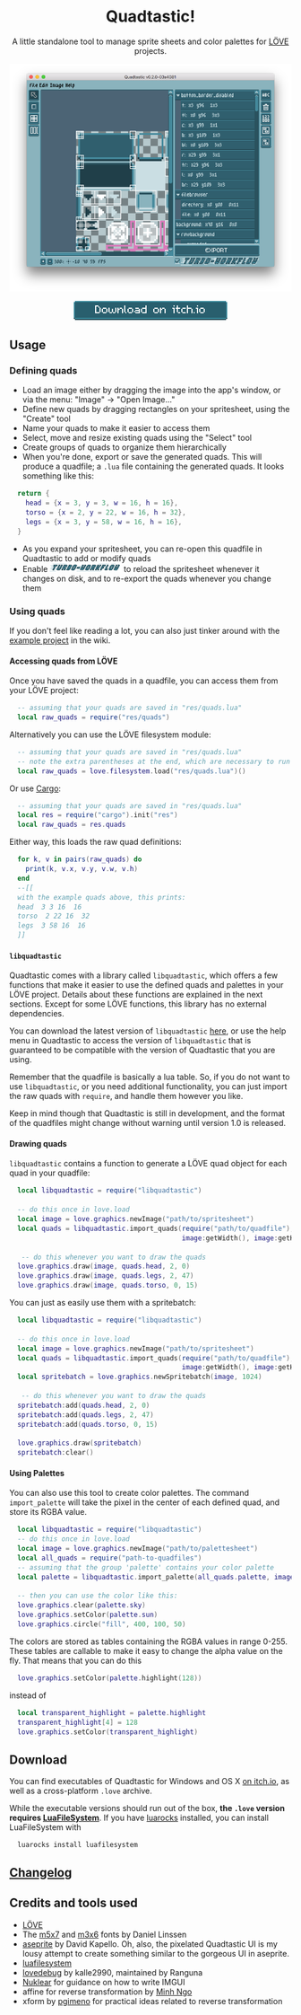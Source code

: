 <h1 align="center">Quadtastic!</h1>

<p align="center">
  A little standalone tool to manage sprite sheets and color palettes for
  <a href="https://www.love2d.org">LÖVE</a> projects.
</p>

<p align="center">
  <img src="screenshots/screenshot.png" alt="Screenshot of Quadtastic">
</p>

<p align="center">
  <a href="https://25a0.itch.io/quadtastic">
    <img src="res/download.png" alt="Download on itch.io">
  </a>
</p>

## Usage

### Defining quads

 - Load an image either by dragging the image into the app's window, or via the
   menu: "Image" -> "Open Image..."
 - Define new quads by dragging rectangles on your spritesheet, using the "Create" tool
 - Name your quads to make it easier to access them
 - Select, move and resize existing quads using the "Select" tool
 - Create groups of quads to organize them hierarchically
 - When you're done, export or save the generated quads. This will produce a
   quadfile; a `.lua` file containing the generated quads.
   It looks something like this:

```lua
  return {
    head = {x = 3, y = 3, w = 16, h = 16},
    torso = {x = 2, y = 22, w = 16, h = 32},
    legs = {x = 3, y = 58, w = 16, h = 16},
  }
```

 - As you expand your spritesheet, you can re-open this quadfile in Quadtastic
   to add or modify quads
 - Enable ![Turbo-Workflow](screenshots/turboworkflow.gif) to reload the
   spritesheet whenever it changes on disk, and to re-export the quads whenever
   you change them

### Using quads

If you don't feel like reading a lot, you can also just tinker around with the
[example project](./wiki/Example) in the wiki.

#### Accessing quads from LÖVE

Once you have saved the quads in a quadfile, you can access them from your LÖVE
project:

```lua
  -- assuming that your quads are saved in "res/quads.lua"
  local raw_quads = require("res/quads")
```

Alternatively you can use the LÖVE filesystem module:

```lua
  -- assuming that your quads are saved in "res/quads.lua"
  -- note the extra parentheses at the end, which are necessary to run the loaded file
  local raw_quads = love.filesystem.load("res/quads.lua")()
```

Or use [Cargo](https://github.com/bjornbytes/cargo):

```lua
  -- assuming that your quads are saved in "res/quads.lua"
  local res = require("cargo").init("res")
  local raw_quads = res.quads
```

Either way, this loads the raw quad definitions:

```lua
  for k, v in pairs(raw_quads) do
    print(k, v.x, v.y, v.w, v.h)
  end
  --[[
  with the example quads above, this prints:
  head  3 3 16  16
  torso  2 22 16  32
  legs  3 58 16  16
  ]]

```

#### `libquadtastic`

Quadtastic comes with a library called `libquadtastic`, which offers a few
functions that make it easier to use the defined quads and palettes in your
LÖVE project. Details about these functions are explained in the next sections.
Except for some LÖVE functions, this library has no external
dependencies.

You can download the latest version of `libquadtastic` [here](https://raw.githubusercontent.com/25A0/Quadtastic/master/Quadtastic/libquadtastic.lua),
or use the help menu in Quadtastic to access the version of `libquadtastic` that
is guaranteed to be compatible with the version of Quadtastic that you are using.

Remember that the quadfile is basically a lua table. So, if you do not want to
use `libquadtastic`, or you need additional functionality, you can just import
the raw quads with `require`, and handle them however you like.

Keep in mind though that Quadtastic is still in development, and the format of
the quadfiles might change without warning until version 1.0 is released.

#### Drawing quads

`libquadtastic` contains a function to generate a LÖVE quad object for each
quad in your quadfile:

```lua
  local libquadtastic = require("libquadtastic")

  -- do this once in love.load
  local image = love.graphics.newImage("path/to/spritesheet")
  local quads = libquadtastic.import_quads(require("path/to/quadfile"),
                                           image:getWidth(), image:getHeight())

   -- do this whenever you want to draw the quads
  love.graphics.draw(image, quads.head, 2, 0)
  love.graphics.draw(image, quads.legs, 2, 47)
  love.graphics.draw(image, quads.torso, 0, 15)
```

You can just as easily use them with a spritebatch:

```lua
  local libquadtastic = require("libquadtastic")

  -- do this once in love.load
  local image = love.graphics.newImage("path/to/spritesheet")
  local quads = libquadtastic.import_quads(require("path/to/quadfile"),
                                           image:getWidth(), image:getHeight())
  local spritebatch = love.graphics.newSpritebatch(image, 1024)

   -- do this whenever you want to draw the quads
  spritebatch:add(quads.head, 2, 0)
  spritebatch:add(quads.legs, 2, 47)
  spritebatch:add(quads.torso, 0, 15)

  love.graphics.draw(spritebatch)
  spritebatch:clear()
```

#### Using Palettes

You can also use this tool to create color palettes. The command
`import_palette` will take the pixel in the center of each defined quad, and
store its RGBA value.

```lua
  local libquadtastic = require("libquadtastic")
  -- do this once in love.load
  local image = love.graphics.newImage("path/to/palettesheet")
  local all_quads = require("path-to-quadfiles")
  -- assuming that the group 'palette' contains your color palette
  local palette = libquadtastic.import_palette(all_quads.palette, image)

  -- then you can use the color like this:
  love.graphics.clear(palette.sky)
  love.graphics.setColor(palette.sun)
  love.graphics.circle("fill", 400, 100, 50)
```

The colors are stored as tables containing the RGBA values in range 0-255.
These tables are callable to make it easy to change the alpha value on the fly.
That means that you can do this

```lua
  love.graphics.setColor(palette.highlight(128))
```

instead of

```lua
  local transparent_highlight = palette.highlight
  transparent_highlight[4] = 128
  love.graphics.setColor(transparent_highlight)
```

## Download

You can find executables of Quadtastic for Windows and OS X [on itch.io](https://25a0.itch.io/quadtastic), as well as a cross-platform `.love` archive.

While the executable versions should run out of the box, **the `.love` version
requires [LuaFileSystem](keplerproject.github.io/luafilesystem/)**.
If you have [luarocks](https://luarocks.org/) installed, you can install LuaFileSystem with
```
  luarocks install luafilesystem
```

## [Changelog](./changelog.md)

## Credits and tools used

 - [LÖVE](https://love2d.org/)
 - The [m5x7](https://managore.itch.io/m5x7) and [m3x6](https://managore.itch.io/m3x6)
   fonts by Daniel Linssen
 - [aseprite](https://www.aseprite.org/) by David Kapello.
   Oh, also, the pixelated Quadtastic UI is my lousy attempt to create something
   similar to the gorgeous UI in aseprite.
 - [luafilesystem](https://github.com/keplerproject/luafilesystem)
 - [lovedebug](https://github.com/Ranguna/LOVEDEBUG) by kalle2990, maintained by Ranguna
 - [Nuklear](https://github.com/vurtun/nuklear) for guidance on how to write IMGUI
 - affine for reverse transformation by [Minh Ngo](https://github.com/markandgo/simple-transform)
 - xform by [pgimeno](https://love2d.org/forums/viewtopic.php?p=201884#p201884)
   for practical ideas related to reverse transformation
